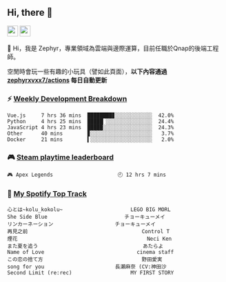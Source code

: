<!--
**zephyrxvxx7/zephyrxvxx7** is a ✨ _special_ ✨ repository because its `README.md` (this file) appears on your GitHub profile.

Here are some ideas to get you started:

- 🔭 I’m currently working on ...
- 🌱 I’m currently learning ...
- 👯 I’m looking to collaborate on ...
- 🤔 I’m looking for help with ...
- 💬 Ask me about ...
- 📫 How to reach me: ...
- 😄 Pronouns: ...
- ⚡ Fun fact: ...
-->

## Hi, there 👋

<a href="https://www.instagram.com/zephyrxvxx7/"><img src="https://img.shields.io/badge/instagram-3f729b?&style=for-the-badge&logo=instagram&logoColor=white" height=25></a>
<a href="https://zephyrxvxx7.me/"><img src="https://img.shields.io/badge/blog-gray?&style=for-the-badge&logo=hexo&logoColor=white" height=25></a>

👋 Hi，我是 Zephyr，專業領域為雲端與邊際運算，目前任職於Qnap的後端工程師。

空閒時會玩一些有趣的小玩具（譬如此頁面），**以下內容通過 [zephyrxvxx7/actions](https://github.com/zephyrxvxx7/zephyrxvxx7/actions) 每日自動更新**

### ⚡ [Weekly Development Breakdown](https://gist.github.com/zephyrxvxx7/ee1787313f0772b51494d051b5edde7f)

<!-- code_time start -->

```text
Vue.js     7 hrs 36 mins  ████████▊░░░░░░░░░░░░  42.0%
Python     4 hrs 25 mins  █████▏░░░░░░░░░░░░░░░  24.4%
JavaScript 4 hrs 23 mins  █████░░░░░░░░░░░░░░░░  24.3%
Other      40 mins        ▊░░░░░░░░░░░░░░░░░░░░   3.7%
Docker     21 mins        ▍░░░░░░░░░░░░░░░░░░░░   2.0%
```

<!-- code_time end -->

### 🎮 [Steam playtime leaderboard](https://gist.github.com/zephyrxvxx7/f77b8978877f959b69d84723c43a4a64)

<!-- steam_time start -->

```text
🎮 Apex Legends                     🕘 12 hrs 7 mins
```

<!-- steam_time end -->

### 🎵 [My Spotify Top Track](https://gist.github.com/zephyrxvxx7/fe159fde5ec9ebea27e03dd63a71e78f)

<!-- spotify_track start -->

```text
心とは~kolu_kokolu~                      LEGO BIG MORL
She Side Blue                         チョーキューメイ
リンカーネーション                    チョーキューメイ
再見之前                                     Control T
煙花                                          Neci Ken
また夏を追う                                  あたらよ
Name of Love                              cinema staff
この恋の捨て方                                野田愛実
song for you                       長瀬麻奈 (CV:神田沙
Second Limit (re:rec)                   MY FIRST STORY
```

<!-- spotify_track end -->
